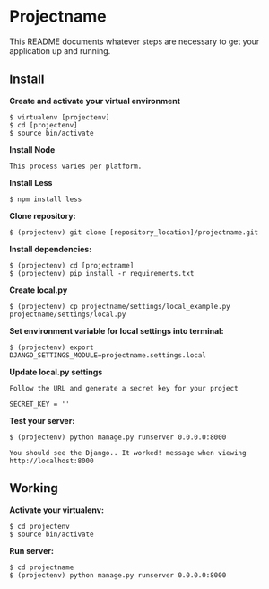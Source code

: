 Projectname
===========

This README documents whatever steps are necessary to get your application up and running.

## Install ##

**Create and activate your virtual environment**
    
    $ virtualenv [projectenv]
    $ cd [projectenv]
    $ source bin/activate

**Install Node**

    This process varies per platform.

**Install Less**

    $ npm install less

**Clone repository:**
    
    $ (projectenv) git clone [repository_location]/projectname.git

**Install dependencies:**

    $ (projectenv) cd [projectname]
    $ (projectenv) pip install -r requirements.txt

**Create local.py**
    
    $ (projectenv) cp projectname/settings/local_example.py projectname/settings/local.py

**Set environment variable for local settings into terminal:**

    $ (projectenv) export DJANGO_SETTINGS_MODULE=projectname.settings.local

**Update local.py settings**

    Follow the URL and generate a secret key for your project

    SECRET_KEY = ''

**Test your server:**
    
    $ (projectenv) python manage.py runserver 0.0.0.0:8000
    
    You should see the Django.. It worked! message when viewing http://localhost:8000


## Working ##

**Activate your virtualenv:**
    
    $ cd projectenv
    $ source bin/activate
    
**Run server:**
    
    $ cd projectname
    $ (projectenv) python manage.py runserver 0.0.0.0:8000
